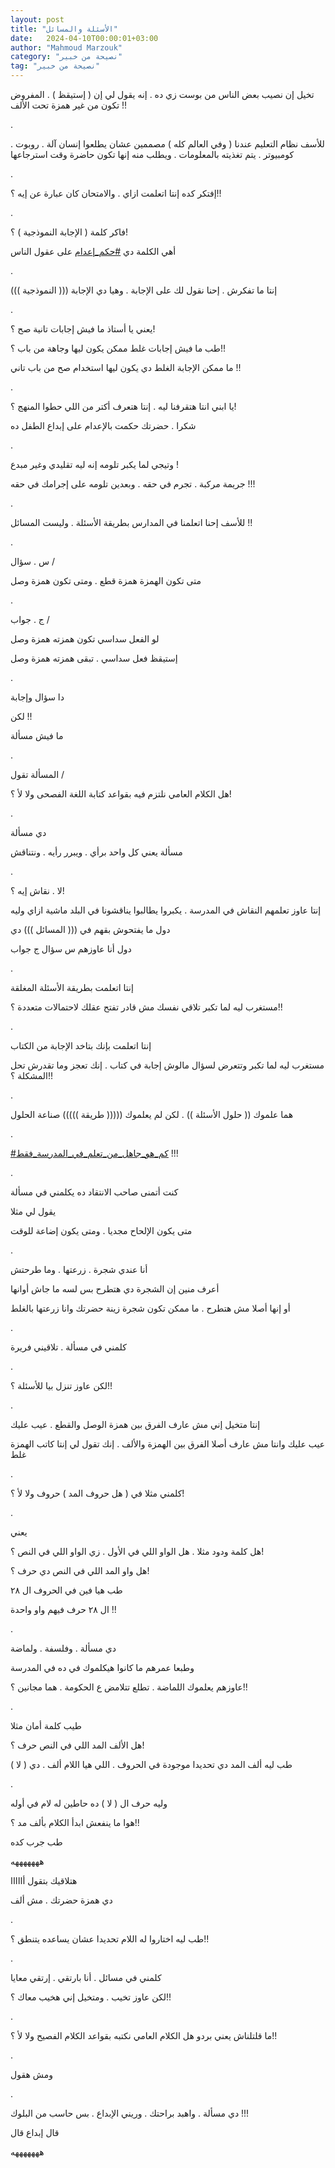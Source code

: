 ```yaml
---
layout: post
title: "الأسئلة والمسائل"
date:   2024-04-10T00:00:01+03:00
author: "Mahmoud Marzouk"
category: "نصيحة من خبير"
tag: "نصيحة من خبير"
---
```



تخيل إن نصيب بعض الناس من بوست زي ده . إنه يقول لي إن (
إستيقظ ) . المفروض تكون من غير همزة تحت الألف !!

.

للأسف نظام التعليم عندنا ( وفي العالم كله ) مصممين عشان
يطلعوا إنسان آلة . روبوت . كومبيوتر . يتم تغذيته بالمعلومات . ويطلب منه
إنها تكون حاضرة وقت استرجاعها

.

إفتكر كده إنتا اتعلمت ازاي . والامتحان كان عبارة عن إيه
؟!!

.

فاكر كلمة ( الإجابة النموذجية ) ؟!

أهي الكلمة دي
[<u>\#حكم\_إعدام</u>](https://www.facebook.com/hashtag/%D8%AD%D9%83%D9%85_%D8%A5%D8%B9%D8%AF%D8%A7%D9%85?__eep__=6&__cft__%5b0%5d=AZWk38LNIyIv4fjjoCWai8gknSTY_3oJ-VttPmCEg8LoUn4hxzhecl5CtFunS8u80qoxkHx37IsN0S_3x-ozsnqDyqU0R9kvGN-HOT0EjuHKyB57k1r1NykwfXBIf2Qj6hbfoJNcu4DWeLhF4KFGaCvnN4TpXPAGfsBYoKnG_D0dk94bs4Kvj790Frk0cAHjk50&__tn__=*NK-R)
على عقول الناس

.

إنتا ما تفكرش . إحنا نقول لك على الإجابة . وهيا دي
الإجابة ((( النموذجية )))

.

يعني يا أستاذ ما فيش إجابات تانية صح ؟!

طب ما فيش إجابات غلط ممكن يكون ليها وجاهة من باب
؟!!

ما ممكن الإجابة الغلط دي يكون ليها استخدام صح من باب
تاني !!

.

يا ابني انتا هتقرفنا ليه . إنتا هتعرف أكتر من اللي حطوا
المنهج ؟!

شكرا . حضرتك حكمت بالإعدام على إبداع الطفل ده

.

وتيجي لما يكبر تلومه إنه ليه تقليدي وغير مبدع !

جريمة مركبة . تجرم في حقه . وبعدين تلومه على إجرامك في
حقه !!!

.

للأسف إحنا اتعلمنا في المدارس بطريقة الأسئلة . وليست
المسائل !!

.

س . سؤال /

متى تكون الهمزة همزة قطع . ومتى تكون همزة وصل

.

ج . جواب /

لو الفعل سداسي تكون همزته همزة وصل

إستيقظ فعل سداسي . تبقى همزته همزة وصل

.

دا سؤال وإجابة

لكن !!

ما فيش مسألة

.

المسألة تقول /

هل الكلام العامي نلتزم فيه بقواعد كتابة اللغة الفصحى ولا
لأ ؟!

.

دي مسألة

مسألة يعني كل واحد برأي . ويبرر رأيه . ونتناقش

.

لا . نقاش إيه ؟!

إنتا عاوز تعلمهم النقاش في المدرسة . يكبروا يطالبوا
يناقشونا في البلد ماشية ازاي وليه

دول ما يفتحوش بقهم في ((( المسائل ))) دي

دول أنا عاوزهم س سؤال ج جواب

.

إنتا اتعلمت بطريقة الأسئلة المغلقة

مستغرب ليه لما تكبر تلاقي نفسك مش قادر تفتح عقلك
لاحتمالات متعددة ؟!!

.

إنتا اتعلمت بإنك بتاخد الإجابة من الكتاب

مستغرب ليه لما تكبر وتتعرض لسؤال مالوش إجابة في كتاب .
إنك تعجز وما تقدرش تحل المشكلة ؟!!

.

هما علموك (( حلول الأسئلة )) . لكن لم يعلموك ((((( طريقة
))))) صناعة الحلول

.

[<u>\#كم\_هو\_جاهل\_من\_تعلم\_في\_المدرسة\_فقط</u>](https://www.facebook.com/hashtag/%D9%83%D9%85_%D9%87%D9%88_%D8%AC%D8%A7%D9%87%D9%84_%D9%85%D9%86_%D8%AA%D8%B9%D9%84%D9%85_%D9%81%D9%8A_%D8%A7%D9%84%D9%85%D8%AF%D8%B1%D8%B3%D8%A9_%D9%81%D9%82%D8%B7?__eep__=6&__cft__%5b0%5d=AZWk38LNIyIv4fjjoCWai8gknSTY_3oJ-VttPmCEg8LoUn4hxzhecl5CtFunS8u80qoxkHx37IsN0S_3x-ozsnqDyqU0R9kvGN-HOT0EjuHKyB57k1r1NykwfXBIf2Qj6hbfoJNcu4DWeLhF4KFGaCvnN4TpXPAGfsBYoKnG_D0dk94bs4Kvj790Frk0cAHjk50&__tn__=*NK-R)
!!!

.

كنت أتمنى صاحب الانتقاد ده يكلمني في مسألة

يقول لي مثلا

متى يكون الإلحاح مجديا . ومتى يكون إضاعة للوقت

.

أنا عندي شجرة . زرعتها . وما طرحتش

أعرف منين إن الشجرة دي هتطرح بس لسه ما جاش أوانها

أو إنها أصلا مش هتطرح . ما ممكن تكون شجرة زينة حضرتك
وانا زرعتها بالغلط

.

كلمني في مسألة . تلاقيني فريرة

.

لكن عاوز تنزل بيا للأسئلة ؟!!

.

إنتا متخيل إني مش عارف الفرق بين همزة الوصل والقطع . عيب
عليك

عيب عليك وانتا مش عارف أصلا الفرق بين الهمزة والألف .
إنك تقول لي إنتا كاتب الهمزة غلط

.

كلمني مثلا في ( هل حروف المد ) حروف ولا لأ ؟!

.

يعني

هل كلمة ودود مثلا . هل الواو اللي في الأول . زي الواو
اللي في النص ؟!

هل واو المد اللي في النص دي حرف ؟!

طب هيا فين في الحروف ال ٢٨

ال ٢٨ حرف فيهم واو واحدة !!

.

دي مسألة . وفلسفة . ولماضة

وطبعا عمرهم ما كانوا هيكلموك في ده في المدرسة

عاوزهم يعلموك اللماضة . تطلع تتلامض ع الحكومة . هما
مجانين ؟!!

.

طيب كلمة أمان مثلا

هل الألف المد اللي في النص حرف ؟!

طب ليه ألف المد دي تحديدا موجودة في الحروف . اللي هيا
اللام ألف . دي ( لا )

.

وليه حرف ال ( لا ) ده حاطين له لام في أوله

هوا ما ينفعش ابدأ الكلام بألف مد ؟!!

طب جرب كده

هههههههه

هتلاقيك بتقول أااااا

دي همزة حضرتك . مش ألف

.

طب ليه اختاروا له اللام تحديدا عشان يساعده يتنطق
؟!!

.

كلمني في مسائل . أنا بارتقي . إرتقي معايا

لكن عاوز تخيب . ومتخيل إني هخيب معاك ؟!!

.

ما قلتلناش يعني بردو هل الكلام العامي نكتبه بقواعد
الكلام الفصيح ولا لأ ؟!!

.

ومش هقول

.

دي مسألة . واهبد براحتك . وريني الإبداع . بس حاسب من
البلوك !!!

قال إبداع قال

هههههههه
